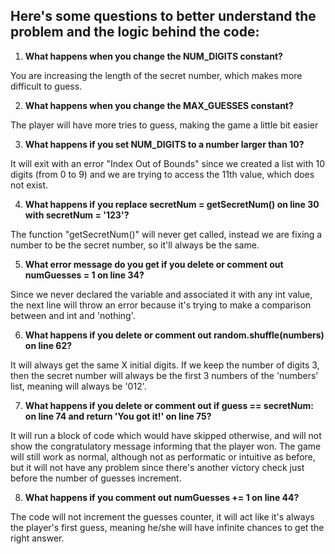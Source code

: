 ## Here's some questions to better understand the problem and the logic behind the code:


1. <b>What happens when you change the NUM_DIGITS constant?</b>

You are increasing the length of the secret number, which makes more difficult to guess.

2. <b>What happens when you change the MAX_GUESSES constant?</b>

<p>The player will have more tries to guess, making the game a little bit easier

3. <b>What happens if you set NUM_DIGITS to a number larger than 10?</b>

It will exit with an error "Index Out of Bounds" since we created a list with 10 digits (from 0 to 9) and we are trying to access the 11th value, which does not exist. 

4. <b>What happens if you replace secretNum = getSecretNum() on line 30 with secretNum = '123'?</b>

The function "getSecretNum()" will never get called, instead we are fixing a number to be the secret number, so it'll always be the same.

5. <b>What error message do you get if you delete or comment out numGuesses = 1 on line 34?</b>

Since we never declared the variable and associated it with any int value, the next line will throw an error because it's trying to make a comparison between and int and 'nothing'. 

6. <b>What happens if you delete or comment out random.shuffle(numbers) on line 62?</b>

It will always get the same X initial digits. If we keep the number of digits 3, then the secret number will always be the first 3 numbers of the 'numbers' list, meaning will always be '012'.

7. <b>What happens if you delete or comment out if guess == secretNum: on line 74 and return 'You got it!' on line 75?</b>

It will run a block of code which would have skipped otherwise, and will not show the congratulatory message informing that the player won. The game will still work as normal, although not as performatic or intuitive as before, but it will not have any problem since there's another victory check just before the number of guesses increment.

8. <b>What happens if you comment out numGuesses += 1 on line 44?</b>

The code will not increment the guesses counter, it will act like it's always the player's first guess, meaning he/she will have infinite chances to get the right answer.